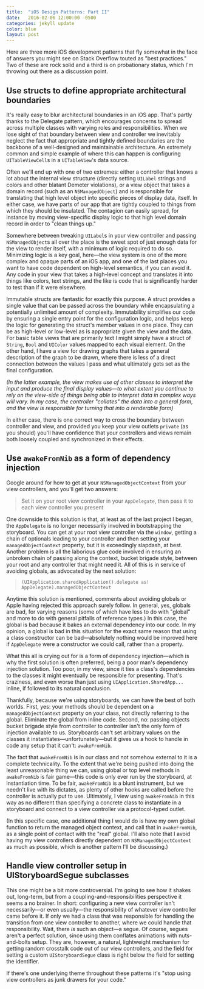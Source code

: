 ```yaml
---
title:  "iOS Design Patterns: Part II"
date:   2016-02-06 12:00:00 -0500
categories: jekyll update
color: blue
layout: post
---
```

Here are three more iOS development patterns that fly somewhat in the face of answers you might see on Stack Overflow touted as "best practices." Two of these are rock solid and a third is on probationary status, which I'm throwing out there as a discussion point.

## Use structs to define appropriate architectural boundaries

It's really easy to blur architectural boundaries in an iOS app. That's partly thanks to the Delegate pattern, which encourages concerns to spread across multiple classes with varying roles and responsibilities. When we lose sight of that boundary between view and controller we inevitably neglect the fact that appropriate and tightly defined boundaries are the backbone of a well-designed and maintainable architecture. An extremely common and simple example of where this can happen is configuring `UITableViewCell`s in a `UITableView`'s data source.

Often we'll end up with one of two extremes: either a controller that knows a lot about the internal view structure (directly setting `UILabel` strings and colors and other blatant Demeter violations), or a view object that takes a domain record (such as an `NSManagedObject`) and is responsible for translating that high level object into specific pieces of display data, itself. In either case, we have parts of our app that are tightly coupled to things from which they should be insulated. The contagion can easily spread, for instance by moving view-specific display logic to that high level domain record in order to "clean things up."

Somewhere between tweaking `UILabel`s in your view controller and passing `NSManagedObject`s all over the place is the sweet spot of just enough data for the view to render itself, with a minimum of logic required to do so. Minimizing logic is a key goal, here—the view system is one of the more complex and opaque parts of an iOS app, and one of the last places you want to have code dependent on high-level semantics, if you can avoid it. Any code in your view that takes a high-level concept and translates it into things like colors, text strings, and the like is code that is significantly harder to test than if it were elsewhere.

Immutable structs are fantastic for exactly this purpose. A struct provides a single value that can be passed across the boundary while encapsulating a potentially unlimited amount of complexity. Immutability simplifies our code by ensuring a single entry point for the configuration logic, and helps keep the logic for generating the struct's member values in one place. They can be as high-level or low-level as is appropriate given the view and the data. For basic table views that are primarily text I might simply have a struct of `String`, `Bool` and `UIColor` values mapped to each visual element. On the other hand, I have a view for drawing graphs that takes a general description of the graph to be drawn, where there is less of a direct connection between the values I pass and what ultimately gets set as the final configuration.

*(In the latter example, the view makes use of other classes to interpret the input and produce the final display values—to what extent you continue to rely on the view-side of things being able to interpret data in complex ways will vary. In my case, the controller "collates" the data into a general form, and the view is responsible for turning that into a renderable form)*

In either case, there is one correct way to cross the boundary between controller and view, and provided you keep your view outlets `private` (as you should) you'll have confidence that your controllers and views remain both loosely coupled and synchronized in their effects.

## Use `awakeFromNib` as a form of dependency injection

Google around for how to get at your `NSManagedObjectContext` from your view controllers, and you'll get two answers:

>  Set it on your root view controller in your `AppDelegate`, then pass it to each view controller you present

One downside to this solution is that, at least as of the last project I began, the `AppDelegate` is no longer necessarily involved in bootstrapping the storyboard. You can get at your root view controller via the `window`, getting a chain of optionals leading to your controller and then setting your `managedObjectContext` property, but it is exceedingly slapdash, at best. Another problem is all the laborious glue code involved in ensuring an unbroken chain of passing along the context, bucket brigade style, between your root and any controller that might need it. All of this is in service of avoiding globals, as advocated by the next solution:

>  `(UIApplication.sharedApplication().delegate as! AppDelegate).managedObjectContext`

Anytime this solution is mentioned, comments about avoiding globals or Apple having rejected this approach surely follow. In general, yes, globals are bad, for varying reasons (some of which have less to do with "global" and more to do with general pitfalls of reference types.) In this case, the global is bad because it bakes an external dependency into our code. In my opinion, a global is bad in this situation for the exact same reason that using a class constructor can be bad—absolutely nothing would be improved here if `AppDelegate` were a constructor we could call, rather than a property.

What this all is crying out for is a form of dependency injection—which is why the first solution is often preferred, being a poor man's dependency injection solution. Too poor, in my view, since it ties a class's dependencies to the classes it might eventually be responsible for presenting. That's craziness, and even worse than just using `UIApplication.SharedApp...` inline, if followed to its natural conclusion.

Thankfully, because we're using storyboards, we can have the best of both worlds. First, yes: your methods should be dependent on a `managedObjectContext` property on your class, not directly referring to the global. Eliminate the global from inline code. Second, no: passing objects bucket brigade style from controller to controller isn't the only form of injection available to us. Storyboards can't set arbitrary values on the classes it instantiates—unfortunately—but it gives us a hook to handle in code any setup that it can't: `awakeFromNib`.

The fact that `awakeFromNib` is in our class and not somehow external to it is a complete technicality. To the extent that we're being pushed into doing the least unreasonable thing we can, using global or top level methods in `awakeFromNib` is fair game—this code is only ever run by the storyboard, at instantiation time. To be fair, `awakeFromNib` is a blunt instrument, but we needn't live with its dictates, as plenty of other hooks are called before the controller is actually put to use. Ultimately, I view using `awakeFromNib` in this way as no different than specifying a concrete class to instantiate in a storyboard and connect to a view controller via a protocol-typed outlet.

(In this specific case, one additional thing I would do is have my own global function to return the managed object context, and call that in `awakeFromNib`, as a single point of contact with the "real" global. I'll also note that I avoid having my view controllers directly dependent on `NSManagedObjectContext` as much as possible, which is another pattern I'll be discussing.)

## Handle view controller setup in UIStoryboardSegue subclasses

This one might be a bit more controversial. I'm going to see how it shakes out, long-term, but from a coupling-and-responsibilities perspective it seems a no brainer. In short: configuring a new view controller isn't necessarily—or even usually—the responsibility of whatever view controller came before it. If only we had a class that was responsible for handling the transition from one view controller to another, where we could handle that responsibility. Wait, there *is* such an object—a segue. Of course, segues aren't a perfect solution, since using them conflates animations with nuts-and-bolts setup. They are, however, a natural, lightweight mechanism for getting random crosstalk code out of our view controllers, and the field for setting a custom `UIStoryboardSegue` class is right below the field for setting the identifier.

If there's one underlying theme throughout these patterns it's "stop using view controllers as junk drawers for your code."